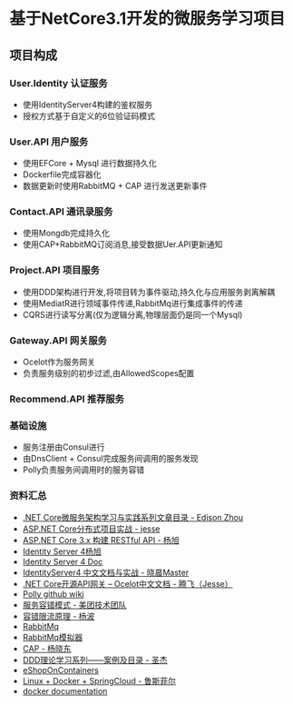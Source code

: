 # 基于NetCore3.1开发的微服务学习项目
## 项目构成
### User.Identity 认证服务
- 使用IdentityServer4构建的鉴权服务
- 授权方式基于自定义的6位验证码模式
### User.API 用户服务
- 使用EFCore + Mysql 进行数据持久化
- Dockerfile完成容器化
- 数据更新时使用RabbitMQ + CAP 进行发送更新事件
### Contact.API 通讯录服务
- 使用Mongdb完成持久化
- 使用CAP+RabbitMQ订阅消息,接受数据Uer.API更新通知
### Project.API 项目服务
- 使用DDD架构进行开发,将项目转为事件驱动,持久化与应用服务剥离解耦
- 使用MediatR进行领域事件传递,RabbitMq进行集成事件的传递
- CQRS进行读写分离(仅为逻辑分离,物理层面仍是同一个Mysql)
### Gateway.API 网关服务
- Ocelot作为服务网关
- 负责服务级别的初步过滤,由AllowedScopes配置
### Recommend.API 推荐服务
### 基础设施
- 服务注册由Consul进行
- 由DnsClient + Consul完成服务间调用的服务发现
- Polly负责服务间调用时的服务容错
### 资料汇总
- [.NET Core微服务架构学习与实践系列文章目录 - Edison Zhou](https://www.cnblogs.com/edisonchou/p/dotnetcore_microservice_foundation_blogs_index_final.html)
- [ASP.NET Core分布式项目实战 - jesse](http://video.jessetalk.cn/course/5)
- [ASP.NET Core 3.x 构建 RESTful API - 杨旭](https://www.bilibili.com/video/BV1XJ411q7yy)
- [Identity Server 4杨旭](https://www.bilibili.com/video/av42364337/)
- [Identity Server 4 Doc](https://identityserver4.readthedocs.io/en/latest/)
- [IdentityServer4 中文文档与实战 - 晓晨Master](https://www.cnblogs.com/stulzq/p/8119928.html)
- [.NET Core开源API网关 – Ocelot中文文档 - 腾飞（Jesse）](https://www.cnblogs.com/jesse2013/p/net-core-apigateway-ocelot-docs.html)
- [Polly github wiki](https://github.com/App-vNext/Polly/wiki)
- [服务容错模式 - 美团技术团队](https://tech.meituan.com/2016/11/11/service-fault-tolerant-pattern.html)
- [容错限流原理 - 杨波](https://time.geekbang.org/course/detail/100007001-17782)
- [RabbitMq](https://zhuanlan.zhihu.com/p/63700605) 
- [RabbitMq模拟器](http://tryrabbitmq.com/)
- [CAP - 杨晓东](https://cap.dotnetcore.xyz/user-guide/zh/getting-started/quick-start/)
- [DDD理论学习系列——案例及目录 - 圣杰](https://www.cnblogs.com/sheng-jie/p/6931646.html)
- [eShopOnContainers](https://github.com/dotnet-architecture/eShopOnContainers)
- [Linux + Docker + SpringCloud - 鲁斯菲尔](https://www.bilibili.com/video/BV1et411T7Rt)
- [docker documentation](https://docs.docker.com/)

